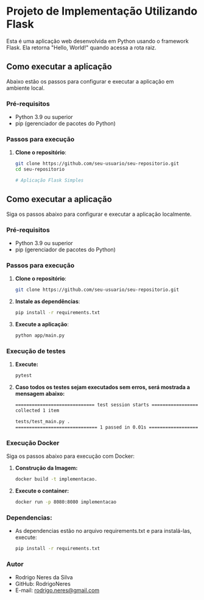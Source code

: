 # Projeto de Implementação Utilizando Flask 

Esta é uma aplicação web desenvolvida em Python usando o framework Flask. Ela retorna "Hello, World!" quando acessa a rota raiz.

## Como executar a aplicação

Abaixo estão os passos para configurar e executar a aplicação em ambiente local.

### Pré-requisitos

- Python 3.9 ou superior
- pip (gerenciador de pacotes do Python)

### Passos para execução

1. **Clone o repositório**:
   ```bash
   git clone https://github.com/seu-usuario/seu-repositorio.git
   cd seu-repositorio

   # Aplicação Flask Simples


##  Como executar a aplicação

Siga os passos abaixo para configurar e executar a aplicação localmente.

### Pré-requisitos

- Python 3.9 ou superior
- pip (gerenciador de pacotes do Python)

### Passos para execução

1. **Clone o repositório**:
   ```bash
   git clone https://github.com/seu-usuario/seu-repositorio.git

2. **Instale as dependências**:
    ```bash
   pip install -r requirements.txt

3. **Execute a aplicação**:
    ```bash
   python app/main.py

### Execução de testes
1.  **Execute:**
    ```bash
    pytest
2. **Caso todos os testes sejam executados sem erros, será mostrada a mensagem abaixo:**
    ```bash
    ============================= test session starts ==============================
    collected 1 item

    tests/test_main.py .                                                   [100%]
    ============================== 1 passed in 0.01s ===============================

### Execução Docker
Siga os passos abaixo para execução com Docker:
1. **Construção da Imagem:**
    ```bash
    docker build -t implementacao.
2. **Execute o container:**
    ```bash
    docker run -p 8080:8080 implementacao

### Dependencias:

- As dependencias estão no arquivo requirements.txt e para instalá-las, execute:
    ```bash
    pip install -r requirements.txt

### Autor
  - Rodrigo Neres da Silva
  - GitHub: RodrigoNeres
  - E-mail: rodrigo.neres@gmail.com


